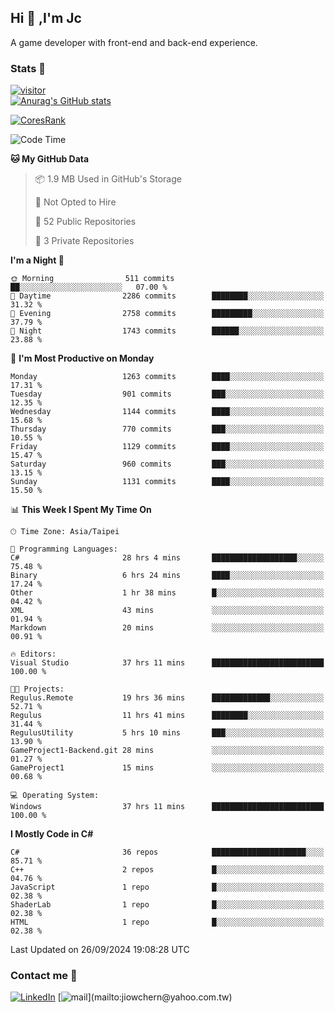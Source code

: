 ## Hi 👋 ,I'm Jc  

A game developer with front-end and back-end experience.  

### Stats  📝
[![visitor](https://visitor-badge.glitch.me/badge?page_id=jiowchern.jiowchern&style=flat-square&color=0088cc)](https://visitor-badge.glitch.me/badge?page_id=jiowchern.jiowchern&style=flat-square&color=0088cc)  
[![Anurag's GitHub stats](https://github-readme-stats.vercel.app/api?username=jiowchern&count_private=true&&show_icons=true)](https://github.com/anuraghazra/github-readme-stats)  
<!-- [![trophy](https://github-profile-trophy.vercel.app/?username=jiowchern)](https://github.com/ryo-ma/github-profile-trophy)   -->
[![CoresRank](https://cr-ss-service.azurewebsites.net/api/ScreenShot?widget=summary&username=jiowchern)](https://cr-ss-service.azurewebsites.net/api/ScreenShot?widget=summary&username=jiowchern)


<!--START_SECTION:waka-->
![Code Time](http://img.shields.io/badge/Code%20Time-1%2C183%20hrs%2036%20mins-blue)

**🐱 My GitHub Data** 

> 📦 1.9 MB Used in GitHub's Storage 
 > 
> 🚫 Not Opted to Hire
 > 
> 📜 52 Public Repositories 
 > 
> 🔑 3 Private Repositories 
 > 
**I'm a Night 🦉** 

```text
🌞 Morning                511 commits         ██░░░░░░░░░░░░░░░░░░░░░░░   07.00 % 
🌆 Daytime                2286 commits        ████████░░░░░░░░░░░░░░░░░   31.32 % 
🌃 Evening                2758 commits        █████████░░░░░░░░░░░░░░░░   37.79 % 
🌙 Night                  1743 commits        ██████░░░░░░░░░░░░░░░░░░░   23.88 % 
```
📅 **I'm Most Productive on Monday** 

```text
Monday                   1263 commits        ████░░░░░░░░░░░░░░░░░░░░░   17.31 % 
Tuesday                  901 commits         ███░░░░░░░░░░░░░░░░░░░░░░   12.35 % 
Wednesday                1144 commits        ████░░░░░░░░░░░░░░░░░░░░░   15.68 % 
Thursday                 770 commits         ███░░░░░░░░░░░░░░░░░░░░░░   10.55 % 
Friday                   1129 commits        ████░░░░░░░░░░░░░░░░░░░░░   15.47 % 
Saturday                 960 commits         ███░░░░░░░░░░░░░░░░░░░░░░   13.15 % 
Sunday                   1131 commits        ████░░░░░░░░░░░░░░░░░░░░░   15.50 % 
```


📊 **This Week I Spent My Time On** 

```text
🕑︎ Time Zone: Asia/Taipei

💬 Programming Languages: 
C#                       28 hrs 4 mins       ███████████████████░░░░░░   75.48 % 
Binary                   6 hrs 24 mins       ████░░░░░░░░░░░░░░░░░░░░░   17.24 % 
Other                    1 hr 38 mins        █░░░░░░░░░░░░░░░░░░░░░░░░   04.42 % 
XML                      43 mins             ░░░░░░░░░░░░░░░░░░░░░░░░░   01.94 % 
Markdown                 20 mins             ░░░░░░░░░░░░░░░░░░░░░░░░░   00.91 % 

🔥 Editors: 
Visual Studio            37 hrs 11 mins      █████████████████████████   100.00 % 

🐱‍💻 Projects: 
Regulus.Remote           19 hrs 36 mins      █████████████░░░░░░░░░░░░   52.71 % 
Regulus                  11 hrs 41 mins      ████████░░░░░░░░░░░░░░░░░   31.44 % 
RegulusUtility           5 hrs 10 mins       ███░░░░░░░░░░░░░░░░░░░░░░   13.90 % 
GameProject1-Backend.git 28 mins             ░░░░░░░░░░░░░░░░░░░░░░░░░   01.27 % 
GameProject1             15 mins             ░░░░░░░░░░░░░░░░░░░░░░░░░   00.68 % 

💻 Operating System: 
Windows                  37 hrs 11 mins      █████████████████████████   100.00 % 
```

**I Mostly Code in C#** 

```text
C#                       36 repos            █████████████████████░░░░   85.71 % 
C++                      2 repos             █░░░░░░░░░░░░░░░░░░░░░░░░   04.76 % 
JavaScript               1 repo              █░░░░░░░░░░░░░░░░░░░░░░░░   02.38 % 
ShaderLab                1 repo              █░░░░░░░░░░░░░░░░░░░░░░░░   02.38 % 
HTML                     1 repo              █░░░░░░░░░░░░░░░░░░░░░░░░   02.38 % 
```




 Last Updated on 26/09/2024 19:08:28 UTC
<!--END_SECTION:waka-->



### Contact me 💬
[![LinkedIn](https://img.shields.io/badge/-JiowchernChen-0077B5?style==flat-square&logo=LinkedIn&logoColor=white)](https://www.linkedin.com/in/jiowchern-chen-4aaa90b7/) [![mail](https://img.shields.io/badge/-jiowchern%40yahoo.com.tw-blueviolet?style=flat-square&logo=yahoo!)](mailto:jiowchern@yahoo.com.tw)    

<!-- [![Linkedin Badge](https://img.shields.io/badge/-LinkedIn-blue?style=flat-square&logo=Linkedin&logoColor=white&link=https://www.linkedin.com/in/jiowchern-chen-4aaa90b7/)](https://www.linkedin.com/in/jiowchern-chen-4aaa90b7/) -->


<!--
**jiowchern/jiowchern** is a ✨ _special_ ✨ repository because its `README.md` (this file) appears on your GitHub profile.

Here are some ideas to get you started:

- 🔭 I’m currently working on ...
- 🌱 I’m currently learning ...
- 👯 I’m looking to collaborate on ...
- 🤔 I’m looking for help with ...
- 💬 Ask me about ...
- 📫 How to reach me: ...
- 😄 Pronouns: ...
- ⚡ Fun fact: ...
-->
